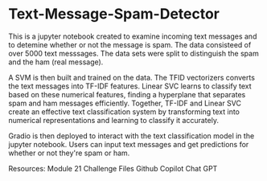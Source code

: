 # Text-Message-Spam-Detector
This is a jupyter notebook created to examine incoming text messages and to detemine whether or not the message is spam. The data consisteed of over 5000 text messsages. The data sets were split to distinguish the spam and the ham (real message). 

A SVM is then built and trained on the data. The TFID vectorizers converts the text messages into TF-IDF features. Linear SVC learns to classify text based on these numerical features, finding a hyperplane that separates spam and ham messages efficiently. Together, TF-IDF and Linear SVC create an effective text classification system by transforming text into numerical representations and learning to classify it accurately.

Gradio is then deployed to interact with the text classification model in the jupyter notebook. Users can input text messages and get predictions for whether or not they're spam or ham.  

Resources:
Module 21 Challenge Files
Github Copilot
Chat GPT
